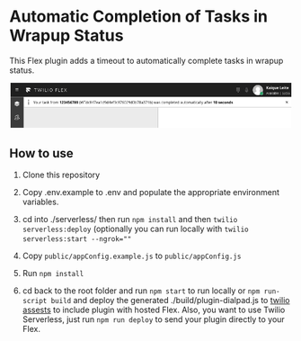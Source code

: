 # Automatic Completion of Tasks in Wrapup Status

This Flex plugin adds a timeout to automatically complete tasks in wrapup status. 

<p align="center">
    <img src="screenshots/example.png?raw=true" width="500" >
</p>

## How to use

1. Clone this repository

2. Copy .env.example to .env and populate the appropriate environment variables.

3. cd into ./serverless/ then run `npm install` and then `twilio serverless:deploy` (optionally you can run locally with `twilio serverless:start --ngrok=""`

4. Copy `public/appConfig.example.js` to `public/appConfig.js`

5. Run `npm install`

6. cd back to the root folder and run `npm start` to run locally or `npm run-script build` and deploy the generated ./build/plugin-dialpad.js to [twilio assests](https://www.twilio.com/console/assets/public) to include plugin with hosted Flex. Also, you want to use Twilio Serverless, just run `npm run deploy` to send your plugin directly to your Flex.